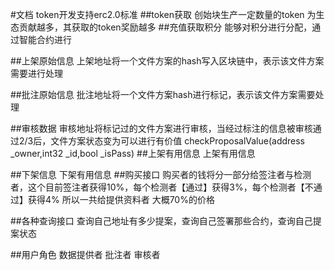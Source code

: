 #文档
token开发支持erc2.0标准
##token获取
    创始块生产一定数量的token
    为生态贡献越多，其获取的token奖励越多
##充值获取积分
    能够对积分进行分配，通过智能合约进行
<!-- ##积分兑换出来
    能够将生态内的积分兑换出来  -->

##上架原始信息
    上架地址将一个文件方案的hash写入区块链中，表示该文件方案需要进行处理
  
##批注原始信息
    批注地址将一个文件方案hash进行标记，表示该文件方案需要处理

##审核数据
    审核地址将标记过的文件方案进行审核，当经过标注的信息被审核通过2/3后，文件方案状态变为可以进行有价值 
    checkProposalValue(address _owner,int32 _id,bool _isPass)
##上架有用信息
    上架有用信息


##下架信息
    下架有用信息
##购买接口
    购买者的钱将分一部分给签注者与检测者，这个目前签注者获得10%，每个检测者【通过】获得3%，每个检测者【不通过】获得4% 所以一共给提供资料者 大概70%的价格

##各种查询接口
查询自己地址有多少提案，查询自己签署那些合约，查询自己提案状态

##用户角色
    数据提供者
    批注者
    审核者